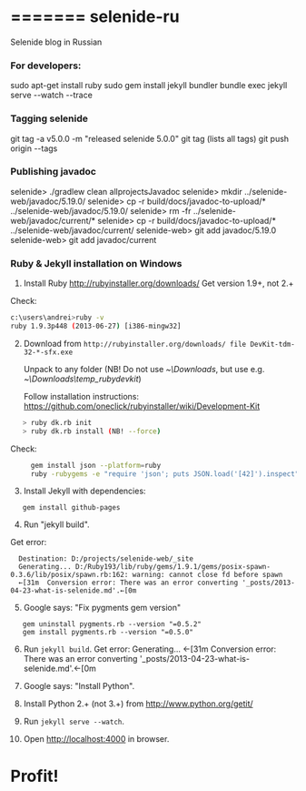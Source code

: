 =======
selenide-ru
===========

Selenide blog in Russian


### For developers:
sudo apt-get install ruby
sudo gem install jekyll bundler
bundle exec jekyll serve --watch --trace


### Tagging selenide
git tag -a v5.0.0 -m "released selenide 5.0.0"
git tag    (lists all tags)
git push origin --tags


### Publishing javadoc
selenide> ./gradlew clean allprojectsJavadoc
selenide> mkdir ../selenide-web/javadoc/5.19.0/
selenide> cp -r build/docs/javadoc-to-upload/* ../selenide-web/javadoc/5.19.0/
selenide> rm -fr ../selenide-web/javadoc/current/*
selenide> cp -r build/docs/javadoc-to-upload/* ../selenide-web/javadoc/current/
selenide-web> git add javadoc/5.19.0
selenide-web> git add javadoc/current






### Ruby & Jekyll installation on Windows
1. Install Ruby
  http://rubyinstaller.org/downloads/
  Get version 1.9+, not 2.+

  Check:
```bash
c:\users\andrei>ruby -v
ruby 1.9.3p448 (2013-06-27) [i386-mingw32]
```

2. Download from `http://rubyinstaller.org/downloads/ file DevKit-tdm-32-*-sfx.exe`

   Unpack to any folder (NB! Do not use *~\Downloads*, but use e.g. *~\Downloads\temp_rubydevkit*)

   Follow installation instructions: https://github.com/oneclick/rubyinstaller/wiki/Development-Kit
```bash
   > ruby dk.rb init
   > ruby dk.rb install (NB! --force)
```

   Check:
```bash
     gem install json --platform=ruby
     ruby -rubygems -e "require 'json'; puts JSON.load('[42]').inspect"
```

3. Install Jekyll with dependencies:
```
   gem install github-pages
```

4. Run "jekyll build".

  Get error:
```
  Destination: D:/projects/selenide-web/_site
  Generating... D:/Ruby193/lib/ruby/gems/1.9.1/gems/posix-spawn-0.3.6/lib/posix/spawn.rb:162: warning: cannot close fd before spawn
  ←[31m  Conversion error: There was an error converting '_posts/2013-04-23-what-is-selenide.md'.←[0m
```

5. Google says: "Fix pygments gem version"
```
   gem uninstall pygments.rb --version "=0.5.2"
   gem install pygments.rb --version "=0.5.0"
```

6. Run `jekyll build`. Get error:
   Generating... ←[31m  Conversion error: There was an error converting '_posts/2013-04-23-what-is-selenide.md'.←[0m

7. Google says: "Install Python".

8. Install Python 2.+ (not 3.+) from http://www.python.org/getit/

9. Run `jekyll serve --watch`.

10. Open [http://localhost:4000](http://localhost:4000) in browser.


# Profit!
